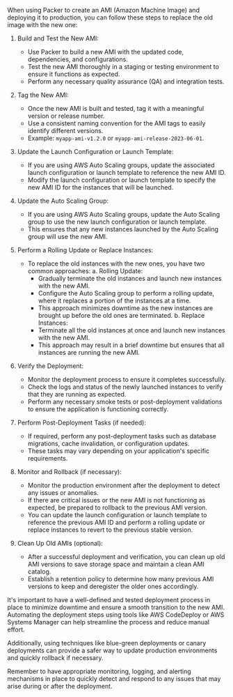 When using Packer to create an AMI (Amazon Machine Image) and deploying it to production, you can follow these steps to replace the old image with the new one:

1. Build and Test the New AMI:
   - Use Packer to build a new AMI with the updated code, dependencies, and configurations.
   - Test the new AMI thoroughly in a staging or testing environment to ensure it functions as expected.
   - Perform any necessary quality assurance (QA) and integration tests.

2. Tag the New AMI:
   - Once the new AMI is built and tested, tag it with a meaningful version or release number.
   - Use a consistent naming convention for the AMI tags to easily identify different versions.
   - Example: `myapp-ami-v1.2.0` or `myapp-ami-release-2023-06-01`.

3. Update the Launch Configuration or Launch Template:
   - If you are using AWS Auto Scaling groups, update the associated launch configuration or launch template to reference the new AMI ID.
   - Modify the launch configuration or launch template to specify the new AMI ID for the instances that will be launched.

4. Update the Auto Scaling Group:
   - If you are using AWS Auto Scaling groups, update the Auto Scaling group to use the new launch configuration or launch template.
   - This ensures that any new instances launched by the Auto Scaling group will use the new AMI.

5. Perform a Rolling Update or Replace Instances:
   - To replace the old instances with the new ones, you have two common approaches:
     a. Rolling Update:
        - Gradually terminate the old instances and launch new instances with the new AMI.
        - Configure the Auto Scaling group to perform a rolling update, where it replaces a portion of the instances at a time.
        - This approach minimizes downtime as the new instances are brought up before the old ones are terminated.
     b. Replace Instances:
        - Terminate all the old instances at once and launch new instances with the new AMI.
        - This approach may result in a brief downtime but ensures that all instances are running the new AMI.

6. Verify the Deployment:
   - Monitor the deployment process to ensure it completes successfully.
   - Check the logs and status of the newly launched instances to verify that they are running as expected.
   - Perform any necessary smoke tests or post-deployment validations to ensure the application is functioning correctly.

7. Perform Post-Deployment Tasks (if needed):
   - If required, perform any post-deployment tasks such as database migrations, cache invalidation, or configuration updates.
   - These tasks may vary depending on your application's specific requirements.

8. Monitor and Rollback (if necessary):
   - Monitor the production environment after the deployment to detect any issues or anomalies.
   - If there are critical issues or the new AMI is not functioning as expected, be prepared to rollback to the previous AMI version.
   - You can update the launch configuration or launch template to reference the previous AMI ID and perform a rolling update or replace instances to revert to the previous stable version.

9. Clean Up Old AMIs (optional):
   - After a successful deployment and verification, you can clean up old AMI versions to save storage space and maintain a clean AMI catalog.
   - Establish a retention policy to determine how many previous AMI versions to keep and deregister the older ones accordingly.

It's important to have a well-defined and tested deployment process in place to minimize downtime and ensure a smooth transition to the new AMI. Automating the deployment steps using tools like AWS CodeDeploy or AWS Systems Manager can help streamline the process and reduce manual effort.

Additionally, using techniques like blue-green deployments or canary deployments can provide a safer way to update production environments and quickly rollback if necessary.

Remember to have appropriate monitoring, logging, and alerting mechanisms in place to quickly detect and respond to any issues that may arise during or after the deployment.
